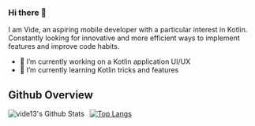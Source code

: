 ### Hi there 👋
I am Vide, an aspiring mobile developer with a particular interest in Kotlin. Constantly looking for innovative and more efficient ways to implement features and improve code habits.

- 🔭 I’m currently working on a Kotlin application UI/UX
- 🌱 I’m currently learning Kotlin tricks and features 

## Github Overview

<img align="left" alt="vide13's Github Stats" src="https://github-readme-stats.vercel.app/api?username=vide13&show_icons=true" />    &nbsp;
[![Top Langs](https://github-readme-stats.vercel.app/api/top-langs/?username=vide13)](https://github.com/vide13/github-readme-stats) 

<!--
**vide13/vide13** is a ✨ _special_ ✨ repository because its `README.md` (this file) appears on your GitHub profile.

Here are some ideas to get you started:

- 🔭 I’m currently working on ...
- 🌱 I’m currently learning ...
- 👯 I’m looking to collaborate on ...
- 🤔 I’m looking for help with ...
- 💬 Ask me about ...
- 📫 How to reach me: ...
- 😄 Pronouns: ...
- ⚡ Fun fact: ...
-->
